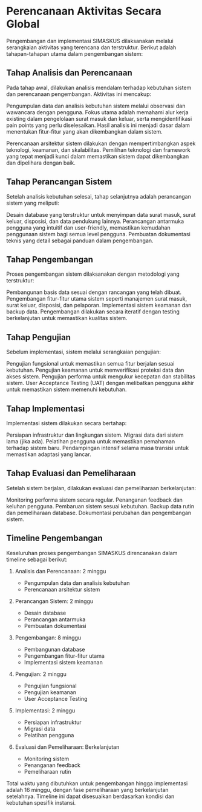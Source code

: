 # Perencanaan Aktivitas Secara Global

Pengembangan dan implementasi SIMASKUS dilaksanakan melalui serangkaian aktivitas yang terencana dan terstruktur. Berikut adalah tahapan-tahapan utama dalam pengembangan sistem:

## Tahap Analisis dan Perencanaan

Pada tahap awal, dilakukan analisis mendalam terhadap kebutuhan sistem dan perencanaan pengembangan. Aktivitas ini mencakup:

Pengumpulan data dan analisis kebutuhan sistem melalui observasi dan wawancara dengan pengguna. Fokus utama adalah memahami alur kerja existing dalam pengelolaan surat masuk dan keluar, serta mengidentifikasi pain points yang perlu diselesaikan. Hasil analisis ini menjadi dasar dalam menentukan fitur-fitur yang akan dikembangkan dalam sistem.

Perencanaan arsitektur sistem dilakukan dengan mempertimbangkan aspek teknologi, keamanan, dan skalabilitas. Pemilihan teknologi dan framework yang tepat menjadi kunci dalam memastikan sistem dapat dikembangkan dan dipelihara dengan baik.

## Tahap Perancangan Sistem

Setelah analisis kebutuhan selesai, tahap selanjutnya adalah perancangan sistem yang meliputi:

Desain database yang terstruktur untuk menyimpan data surat masuk, surat keluar, disposisi, dan data pendukung lainnya. Perancangan antarmuka pengguna yang intuitif dan user-friendly, memastikan kemudahan penggunaan sistem bagi semua level pengguna. Pembuatan dokumentasi teknis yang detail sebagai panduan dalam pengembangan.

## Tahap Pengembangan

Proses pengembangan sistem dilaksanakan dengan metodologi yang terstruktur:

Pembangunan basis data sesuai dengan rancangan yang telah dibuat. Pengembangan fitur-fitur utama sistem seperti manajemen surat masuk, surat keluar, disposisi, dan pelaporan. Implementasi sistem keamanan dan backup data. Pengembangan dilakukan secara iteratif dengan testing berkelanjutan untuk memastikan kualitas sistem.

## Tahap Pengujian

Sebelum implementasi, sistem melalui serangkaian pengujian:

Pengujian fungsional untuk memastikan semua fitur berjalan sesuai kebutuhan. Pengujian keamanan untuk memverifikasi proteksi data dan akses sistem. Pengujian performa untuk mengukur kecepatan dan stabilitas sistem. User Acceptance Testing (UAT) dengan melibatkan pengguna akhir untuk memastikan sistem memenuhi kebutuhan.

## Tahap Implementasi

Implementasi sistem dilakukan secara bertahap:

Persiapan infrastruktur dan lingkungan sistem. Migrasi data dari sistem lama (jika ada). Pelatihan pengguna untuk memastikan pemahaman terhadap sistem baru. Pendampingan intensif selama masa transisi untuk memastikan adaptasi yang lancar.

## Tahap Evaluasi dan Pemeliharaan

Setelah sistem berjalan, dilakukan evaluasi dan pemeliharaan berkelanjutan:

Monitoring performa sistem secara regular. Penanganan feedback dan keluhan pengguna. Pembaruan sistem sesuai kebutuhan. Backup data rutin dan pemeliharaan database. Dokumentasi perubahan dan pengembangan sistem.

## Timeline Pengembangan

Keseluruhan proses pengembangan SIMASKUS direncanakan dalam timeline sebagai berikut:

1. Analisis dan Perencanaan: 2 minggu
   - Pengumpulan data dan analisis kebutuhan
   - Perencanaan arsitektur sistem

2. Perancangan Sistem: 2 minggu
   - Desain database
   - Perancangan antarmuka
   - Pembuatan dokumentasi

3. Pengembangan: 8 minggu
   - Pembangunan database
   - Pengembangan fitur-fitur utama
   - Implementasi sistem keamanan

4. Pengujian: 2 minggu
   - Pengujian fungsional
   - Pengujian keamanan
   - User Acceptance Testing

5. Implementasi: 2 minggu
   - Persiapan infrastruktur
   - Migrasi data
   - Pelatihan pengguna

6. Evaluasi dan Pemeliharaan: Berkelanjutan
   - Monitoring sistem
   - Penanganan feedback
   - Pemeliharaan rutin

Total waktu yang dibutuhkan untuk pengembangan hingga implementasi adalah 16 minggu, dengan fase pemeliharaan yang berkelanjutan setelahnya. Timeline ini dapat disesuaikan berdasarkan kondisi dan kebutuhan spesifik instansi.
